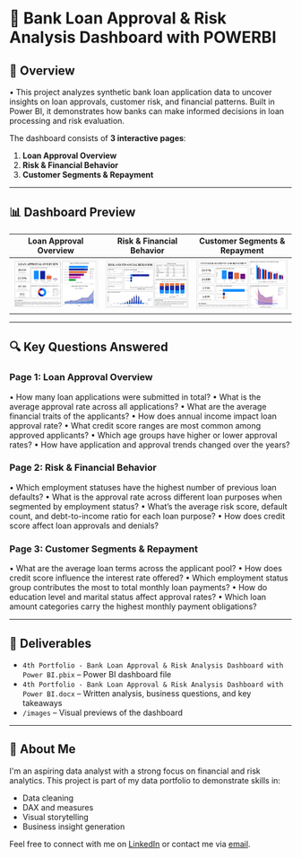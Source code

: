 # 🧾 Bank Loan Approval & Risk Analysis Dashboard with POWERBI

## 📌 Overview
•	This project analyzes synthetic bank loan application data to uncover insights on loan approvals, customer risk, and financial patterns. Built in Power BI, it demonstrates how banks can make informed decisions in loan processing and risk evaluation.

The dashboard consists of **3 interactive pages**:

1. **Loan Approval Overview**
2. **Risk & Financial Behavior**
3. **Customer Segments & Repayment**

---

## 📊 Dashboard Preview

| Loan Approval Overview | Risk & Financial Behavior | Customer Segments & Repayment |
|------------------------|---------------------------|-------------------------------|
| ![Page 1](page1_overview.png) | ![Page 2](page2_risk.png) | ![Page 3](page3_segments.png) |


---

## 🔍 Key Questions Answered

### Page 1: Loan Approval Overview
•	How many loan applications were submitted in total?
•	What is the average approval rate across all applications?
•	What are the average financial traits of the applicants?
•	How does annual income impact loan approval rate?
•	What credit score ranges are most common among approved applicants?
•	Which age groups have higher or lower approval rates?
•	How have application and approval trends changed over the years?


### Page 2: Risk & Financial Behavior
•	Which employment statuses have the highest number of previous loan defaults?
•	What is the approval rate across different loan purposes when segmented by employment status?
•	What’s the average risk score, default count, and debt-to-income ratio for each loan purpose?
•	How does credit score affect loan approvals and denials?

### Page 3: Customer Segments & Repayment
•	What are the average loan terms across the applicant pool?
•	How does credit score influence the interest rate offered?
•	Which employment status group contributes the most to total monthly loan payments?
•	How do education level and marital status affect approval rates?
•	Which loan amount categories carry the highest monthly payment obligations?


---

## 📁 Deliverables

- `4th Portfolio - Bank Loan Approval & Risk Analysis Dashboard with Power BI.pbix` – Power BI dashboard file
- `4th Portfolio - Bank Loan Approval & Risk Analysis Dashboard with Power BI.docx` – Written analysis, business questions, and key takeaways
- `/images` – Visual previews of the dashboard

---

## 👤 About Me
I'm an aspiring data analyst with a strong focus on financial and risk analytics. This project is part of my data portfolio to demonstrate skills in:
- Data cleaning
- DAX and measures
- Visual storytelling
- Business insight generation

Feel free to connect with me on [LinkedIn](https://www.linkedin.com/in/marktheanalyst103/) or contact me via [email](mailto:marktheanalyst103@gmail.com).


